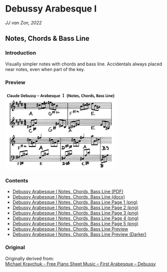 Debussy Arabesque Ⅰ
===================

*JJ van Zon, 2022*

Notes, Chords & Bass Line
-------------------------

### Introduction

Visually simpler notes with chords and bass line. Accidentals always placed near notes, even when part of the key. 

### Preview

<img src="debussy-arabesque-1-notes-chords-bass-line-preview.png" height="250" />

### Contents

- [Debussy Arabesque Ⅰ Notes, Chords, Bass Line (PDF)](debussy-arabesque-1-notes-chords-bass-line.pdf)
- [Debussy Arabesque Ⅰ Notes, Chords, Bass Line (docx)](debussy-arabesque-1-notes-chords-bass-line.docx)
- [Debussy Arabesque Ⅰ Notes, Chords, Bass Line Page 1 (png)](debussy-arabesque-1-notes-chords-bass-line-page-1.png)
- [Debussy Arabesque Ⅰ Notes, Chords, Bass Line Page 2 (png)](debussy-arabesque-1-notes-chords-bass-line-page-2.png)
- [Debussy Arabesque Ⅰ Notes, Chords, Bass Line Page 3 (png)](debussy-arabesque-1-notes-chords-bass-line-page-3.png)
- [Debussy Arabesque Ⅰ Notes, Chords, Bass Line Page 4 (png)](debussy-arabesque-1-notes-chords-bass-line-page-4.png)
- [Debussy Arabesque Ⅰ Notes, Chords, Bass Line Page 5 (png)](debussy-arabesque-1-notes-chords-bass-line-page-5.png)
- [Debussy Arabesque Ⅰ Notes, Chords, Bass Line Preview](debussy-arabesque-1-notes-chords-bass-line-preview.png)
- [Debussy Arabesque Ⅰ Notes, Chords, Bass Line Preview (Darker)](debussy-arabesque-1-notes-chords-bass-line-preview-darker.png)

### Original

Originally derived from:  
[Michael Kravchuk - Free Piano Sheet Music – First Arabesque – Debussy](https://michaelkravchuk.com/free-piano-sheet-music-first-arabesque-debussy/)